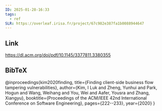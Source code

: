 ```yaml
---
ID: 2025-01-28-16:33
tags:
  - ref
SLR: https://overleaf.irisa.fr/project/67c982e387fa1b0088944647
---
```

## Link

https://dl.acm.org/doi/pdf/10.1145/3377811.3380355
## BibTeX

@inproceedings{kim2020finding,
  title={Finding client-side business flow tampering vulnerabilities},
  author={Kim, I Luk and Zheng, Yunhui and Park, Hogun and Wang, Weihang and You, Wei and Aafer, Yousra and Zhang, Xiangyu},
  booktitle={Proceedings of the ACM/IEEE 42nd International Conference on Software Engineering},
  pages={222--233},
  year={2020}
}